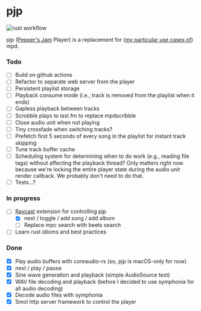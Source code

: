 # pjp

![rust workflow](https://github.com/srubin/pjp/actions/workflows/rust.yml/badge.svg)

pjp ([Pepper's Jam][pj] Player) is a replacement for ([my particular use cases of][use-cases]) mpd.

[pj]: https://peppersjam.com
[use-cases]: http://ssrubin.com/posts/music-library-with-mpd-ncmpcpp-beets.html

### Todo

- [ ] Build on github actions
- [ ] Refactor to separate web server from the player
- [ ] Persistent playlist storage
- [ ] Playback consume mode (i.e., track is removed from the playlist when it ends)
- [ ] Gapless playback between tracks
- [ ] Scrobble plays to last.fm to replace mpdscribble
- [ ] Close audio unit when not playing
- [ ] Tiny crossfade when switching tracks?
- [ ] Prefetch first 5 seconds of every song in the playlist for instant track skipping
- [ ] Tune track buffer cache
- [ ] Scheduling system for determining when to do work (e.g., reading file tags) without affecting the playback thread? Only matters right now because we're locking the entire player state during the audio unit render callback. We probably don't need to do that.
- [ ] Tests...?

### In progress

- [ ] [Raycast](https://www.raycast.com/) extension for controlling pjp
  - [x] next / toggle / add song / add album
  - [ ] Replace mpc search with beets search
- [ ] Learn rust idioms and best practices

### Done

- [x] Play audio buffers with coreaudio-rs (so, pjp is macOS-only for now)
- [x] next / play / pause
- [x] Sine wave generation and playback (simple AudioSource test)
- [x] WAV file decoding and playback (before I decided to use symphonia for all audio decoding)
- [x] Decode audio files with symphonia
- [x] Smol http server framework to control the player
